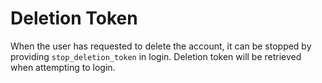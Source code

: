 # Deletion Token

When the user has requested to delete the account, it can be stopped by providing `stop_deletion_token` in login. Deletion token will be retrieved when attempting to login.

